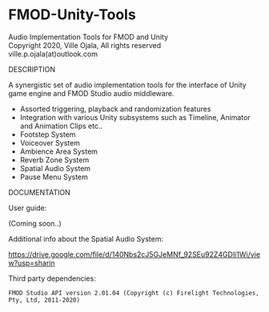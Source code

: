 # FMOD-Unity-Tools
Audio Implementation Tools for FMOD and Unity\
Copyright 2020, Ville Ojala, All rights reserved\
ville.p.ojala(at)outlook.com

DESCRIPTION

A synergistic set of audio implementation tools for the interface of Unity game engine and FMOD Studio audio middleware.

- Assorted triggering, playback and randomization features
- Integration with various Unity subsystems such as Timeline, Animator and Animation Clips etc..
- Footstep System
- Voiceover System
- Ambience Area System
- Reverb Zone System
- Spatial Audio System
- Pause Menu System

DOCUMENTATION

User guide:

(Coming soon..)

Additional info about the Spatial Audio System:

https://drive.google.com/file/d/140Nbs2cJ5GJeMNf_92SEu92Z4GDIi1Wi/view?usp=sharin

Third party dependencies:

    FMOD Studio API version 2.01.04 (Copyright (c) Firelight Technologies, Pty, Ltd, 2011-2020)
